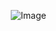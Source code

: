 
⠀⠀⠀⠀⠀⠀⠀⠀![Image](https://github.com/user-attachments/assets/b9230869-9c70-4ae7-9b1c-4bc3b85a14ef)
⠀⠀⠀⠀
⠀⠀⠀⠀
⠀⠀⠀⠀
⠀⠀⠀⠀
⠀⠀⠀⠀
⠀⠀⠀⠀
⠀⠀⠀⠀
⠀⠀⠀⠀
⠀⠀⠀⠀
⠀⠀⠀⠀
⠀⠀⠀⠀


